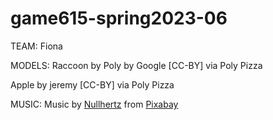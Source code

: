 # game615-spring2023-06

TEAM:
Fiona
 

MODELS:
Raccoon by Poly by Google [CC-BY] via Poly Pizza


Apple by jeremy [CC-BY] via Poly Pizza



MUSIC:
Music by <a href="https://pixabay.com/zh/users/nullhertz-29811401/?utm_source=link-attribution&amp;utm_medium=referral&amp;utm_campaign=music&amp;utm_content=120336">Nullhertz</a> from <a href="https://pixabay.com//?utm_source=link-attribution&amp;utm_medium=referral&amp;utm_campaign=music&amp;utm_content=120336">Pixabay</a>
